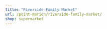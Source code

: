 ```yaml
---
title: "Riverside Family Market"
url: /point-marion/riverside-family-market/
shop: supermarket
---
```

